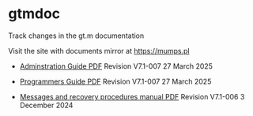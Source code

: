 # gtmdoc
	
Track changes in the gt.m documentation
	
 
	
Visit the site with documents mirror at https://mumps.pl
	
 
	
 
	
* [Adminstration Guide PDF](https://github.com/szydell/gtmdoc/blob/master/books/ao/UNIX_manual/ao_UNIX_screen.pdf) Revision V7.1-007 27 March 2025
	
* [Programmers Guide PDF](https://github.com/szydell/gtmdoc/blob/master/books/pg/UNIX_manual/pg_UNIX_screen.pdf) Revision V7.1-007 27 March 2025
	
* [Messages and recovery procedures manual PDF](https://github.com/szydell/gtmdoc/blob/master/books/mr/manual/mr_screen.pdf) Revision V7.1-006 3 December 2024
